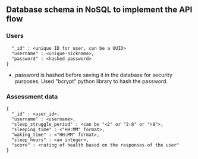 ## Database schema in NoSQL to implement the API flow
### Users
```{
  "_id" : <unique ID for user, can be a UUID>
  "username" : <unique-nickname>,
  "password" : <hashed-password>
}
```
- password is hashed before saving it in the database for security purposes. Used "bcrypt" python library to hash the password.

### Assessment data
```
{
  "_id" : <user_id>,
  "username" : <username>,
  "sleep_struggle_period" : <can be "<2" or "2-8" or ">8">,
  "sleeping_time" : <"HH:MM" format>,
  "waking_time" : <"HH:MM" format>,
  "sleep_hours" : <an integer>,
  "score" : <rating of health based on the responses of the user"
}
```
